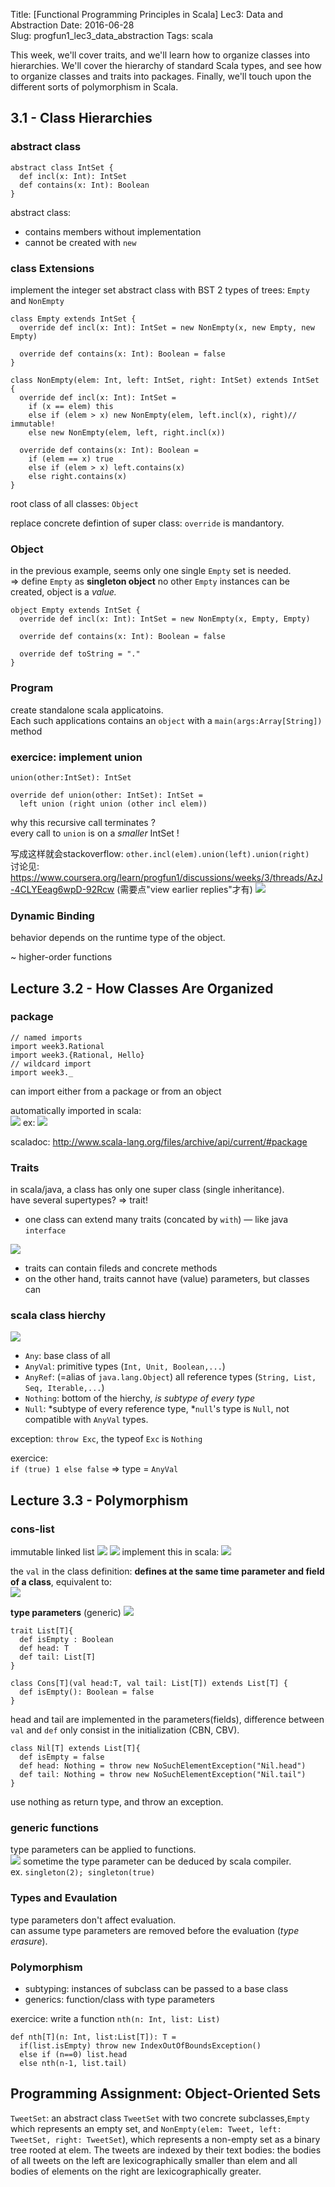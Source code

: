 Title: [Functional Programming Principles in Scala] Lec3: Data and Abstraction 
Date: 2016-06-28    
Slug:  progfun1_lec3_data_abstraction 
Tags: scala    
 
This week, we'll cover traits, and we'll learn how to organize classes into hierarchies. We'll cover the hierarchy of standard Scala types, and see how to organize classes and traits into packages. Finally, we'll touch upon the different sorts of polymorphism in Scala. 
 
3.1 - Class Hierarchies 
----------------------- 
 
### abstract class 
 
	abstract class IntSet { 
	  def incl(x: Int): IntSet 
	  def contains(x: Int): Boolean 
	} 
 
abstract class:  
 
* contains members without implementation 
* cannot be created with ``new`` 
 
 
### class Extensions 
implement the integer set abstract class with BST 
2 types of trees: ``Empty`` and ``NonEmpty`` 
 
	class Empty extends IntSet { 
	  override def incl(x: Int): IntSet = new NonEmpty(x, new Empty, new Empty) 
	 
	  override def contains(x: Int): Boolean = false 
	} 
	 
	class NonEmpty(elem: Int, left: IntSet, right: IntSet) extends IntSet { 
	  override def incl(x: Int): IntSet = 
	    if (x == elem) this 
	    else if (elem > x) new NonEmpty(elem, left.incl(x), right)// immutable! 
	    else new NonEmpty(elem, left, right.incl(x)) 
	 
	  override def contains(x: Int): Boolean = 
	    if (elem == x) true 
	    else if (elem > x) left.contains(x) 
	    else right.contains(x) 
	} 
 
root class of all classes: ``Object`` 
 
replace concrete defintion of super class: ``override`` is mandantory. 
 
### Object 
in the previous example, seems only one single ``Empty`` set is needed.  
⇒ define ``Empty`` as **singleton object** 
no other ``Empty`` instances can be created, object is a *value.* 
 
	object Empty extends IntSet { 
	  override def incl(x: Int): IntSet = new NonEmpty(x, Empty, Empty) 
	 
	  override def contains(x: Int): Boolean = false 
	 
	  override def toString = "." 
	} 
 
 
### Program 
create standalone scala applicatoins.  
Each such applications contains an ``object`` with a ``main(args:Array[String])`` method 
 
### exercice: implement union 
 
``union(other:IntSet): IntSet`` 
 
	override def union(other: IntSet): IntSet = 
	  left union (right union (other incl elem)) 
 
why this recursive call terminates ?  
every call to ``union`` is on a *smaller* IntSet ! 
 
写成这样就会stackoverflow: ``other.incl(elem).union(left).union(right)``  
讨论见: <https://www.coursera.org/learn/progfun1/discussions/weeks/3/threads/AzJ-4CLYEeag6wpD-92Rcw> 
(需要点"view earlier replies"才有) 
![](progfun1_lec3_data_abstraction/pasted_image012.png) 
 
### Dynamic Binding 
behavior depends on the runtime type of the object.  
 
~ higher-order functions 
 
Lecture 3.2 - How Classes Are Organized 
--------------------------------------- 
 
### package 
 
	// named imports 
	import week3.Rational 
	import week3.{Rational, Hello} 
	// wildcard import  
	import week3._ 
 
 
 can import either from a package or from an object 
 
automatically imported in scala:  
![](progfun1_lec3_data_abstraction/pasted_image001.png) 
ex: 
![](progfun1_lec3_data_abstraction/pasted_image002.png) 
 
scaladoc: <http://www.scala-lang.org/files/archive/api/current/#package> 
 
### Traits 
in scala/java, a class has only one super class (single inheritance).  
have several supertypes? ⇒ trait! 
 
 
* one class can extend many traits (concated by ``with``)  — like java ``interface`` 
 
![](progfun1_lec3_data_abstraction/pasted_image003.png) 
 
* traits can contain fileds and concrete methods 
* on the other hand, traits cannot have (value) parameters, but classes can 
 
 
### scala class hierchy 
![](progfun1_lec3_data_abstraction/pasted_image004.png) 
 
* ``Any``: base class of all 
* ``AnyVal``: primitive types (``Int, Unit, Boolean,...``) 
* ``AnyRef``: (=alias of ``java.lang.Object``) all reference types (``String, List, Seq, Iterable,...``) 
* ``Nothing``: bottom of the hierchy, *is subtype of every type* 
* ``Null``: *subtype of every reference type, *``null``'s type is ``Null``, not compatible with ``AnyVal`` types.  
 
exception: ``throw Exc``, the typeof ``Exc`` is ``Nothing`` 
 
exercice:  
``if (true) 1 else false`` ⇒ type = ``AnyVal`` 
 
Lecture 3.3 - Polymorphism 
-------------------------- 
 
### cons-list 
immutable linked list 
![](progfun1_lec3_data_abstraction/pasted_image005.png) 
![](progfun1_lec3_data_abstraction/pasted_image006.png) 
implement this in scala: 
![](progfun1_lec3_data_abstraction/pasted_image007.png) 
 
the ``val`` in the class definition: **defines at the same time parameter and field of a class**, equivalent to:  
![](progfun1_lec3_data_abstraction/pasted_image008.png) 
 
**type parameters** (generic) 
![](progfun1_lec3_data_abstraction/pasted_image009.png) 
 
	trait List[T]{ 
	  def isEmpty : Boolean 
	  def head: T 
	  def tail: List[T] 
	} 
	 
	class Cons[T](val head:T, val tail: List[T]) extends List[T] { 
	  def isEmpty(): Boolean = false 
	} 
 
head and tail are implemented in the parameters(fields), difference between ``val`` and ``def`` only consist in the initialization (CBN, CBV). 
 
	class Nil[T] extends List[T]{ 
	  def isEmpty = false 
	  def head: Nothing = throw new NoSuchElementException("Nil.head") 
	  def tail: Nothing = throw new NoSuchElementException("Nil.tail") 
	} 
 
use nothing as return type, and throw an exception.  
 
### generic functions 
type parameters can be applied to functions.  
![](progfun1_lec3_data_abstraction/pasted_image011.png) 
sometime the type parameter can be deduced by scala compiler.  
ex. ``singleton(2); singleton(true)`` 
 
### Types and Evaulation 
type parameters don't affect evaluation.  
can assume type parameters are removed before the evaluation (*type erasure*).  
 
### Polymorphism 
 
* subtyping: instances of subclass can be passed to a base class 
* generics: function/class with type parameters 
 
 
exercice: write a function ``nth(n: Int, list: List)`` 
 
	def nth[T](n: Int, list:List[T]): T =  
	  if(list.isEmpty) throw new IndexOutOfBoundsException() 
	  else if (n==0) list.head 
	  else nth(n-1, list.tail) 
 
 
Programming Assignment: Object-Oriented Sets 
-------------------------------------------- 
 
``TweetSet``: an abstract class ``TweetSet`` with two concrete subclasses,``Empty`` which represents an empty set, and ``NonEmpty(elem: Tweet, left: TweetSet, right: TweetSet``), which represents a non-empty set as a binary tree rooted at elem. The tweets are indexed by their text bodies: the bodies of all tweets on the left are lexicographically smaller than elem and all bodies of elements on the right are lexicographically greater. 

